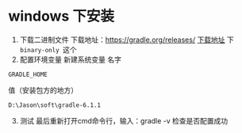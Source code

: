 # windows 下安装

1. 下载二进制文件
下载地址：https://gradle.org/releases/
[下载地址](https://gradle.org/releases/)
下`binary-only `这个
2. 配置环境变量
新建系统变量
名字
```
GRADLE_HOME
```
值（安装包方的地方）
```
D:\Jason\soft\gradle-6.1.1
```
3. 测试
最后重新打开cmd命令行，输入：gradle -v  检查是否配置成功